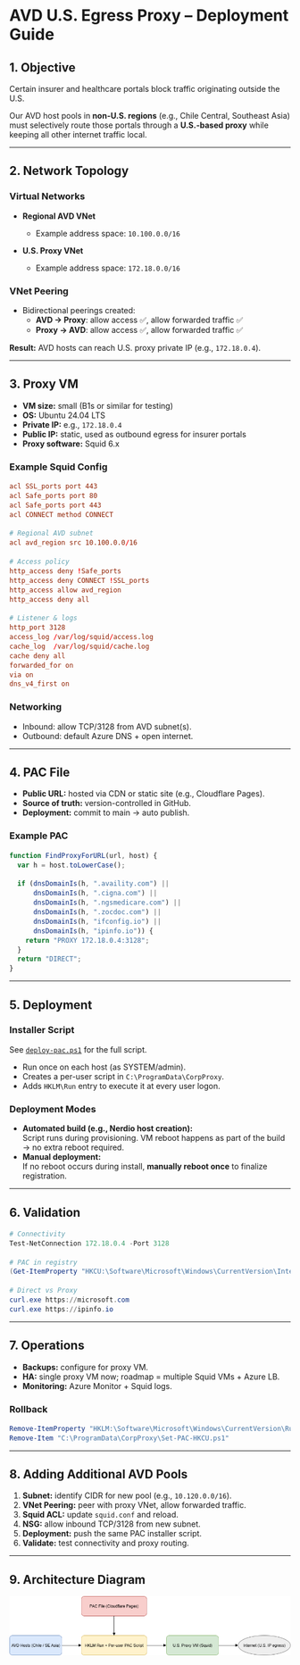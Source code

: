 # AVD U.S. Egress Proxy – Deployment Guide

## 1. Objective
Certain insurer and healthcare portals block traffic originating outside the U.S.  

Our AVD host pools in **non-U.S. regions** (e.g., Chile Central, Southeast Asia) must selectively route those portals through a **U.S.-based proxy** while keeping all other internet traffic local.

---

## 2. Network Topology

### Virtual Networks
- **Regional AVD VNet**  
  - Example address space: `10.100.0.0/16`  

- **U.S. Proxy VNet**  
  - Example address space: `172.18.0.0/16`  

### VNet Peering
- Bidirectional peerings created:  
  - **AVD → Proxy**: allow access ✅, allow forwarded traffic ✅  
  - **Proxy → AVD**: allow access ✅, allow forwarded traffic ✅  

**Result:** AVD hosts can reach U.S. proxy private IP (e.g., `172.18.0.4`).

---

## 3. Proxy VM

- **VM size:** small (B1s or similar for testing)  
- **OS:** Ubuntu 24.04 LTS  
- **Private IP:** e.g., `172.18.0.4`  
- **Public IP:** static, used as outbound egress for insurer portals  
- **Proxy software:** Squid 6.x  

### Example Squid Config
```conf
acl SSL_ports port 443
acl Safe_ports port 80
acl Safe_ports port 443
acl CONNECT method CONNECT

# Regional AVD subnet
acl avd_region src 10.100.0.0/16

# Access policy
http_access deny !Safe_ports
http_access deny CONNECT !SSL_ports
http_access allow avd_region
http_access deny all

# Listener & logs
http_port 3128
access_log /var/log/squid/access.log
cache_log  /var/log/squid/cache.log
cache deny all
forwarded_for on
via on
dns_v4_first on
```

### Networking
- Inbound: allow TCP/3128 from AVD subnet(s).  
- Outbound: default Azure DNS + open internet.

---

## 4. PAC File

- **Public URL:** hosted via CDN or static site (e.g., Cloudflare Pages).  
- **Source of truth:** version-controlled in GitHub.  
- **Deployment:** commit to main → auto publish.

### Example PAC
```js
function FindProxyForURL(url, host) {
  var h = host.toLowerCase();

  if (dnsDomainIs(h, ".availity.com") ||
      dnsDomainIs(h, ".cigna.com") ||
      dnsDomainIs(h, ".ngsmedicare.com") ||
      dnsDomainIs(h, ".zocdoc.com") ||
      dnsDomainIs(h, "ifconfig.io") ||
      dnsDomainIs(h, "ipinfo.io")) {
    return "PROXY 172.18.0.4:3128";
  }
  return "DIRECT";
}
```

---

## 5. Deployment

### Installer Script
See [`deploy-pac.ps1`](deploy-pac.ps1) for the full script.

- Run once on each host (as SYSTEM/admin).  
- Creates a per-user script in `C:\ProgramData\CorpProxy`.  
- Adds `HKLM\Run` entry to execute it at every user logon.  

### Deployment Modes
- **Automated build (e.g., Nerdio host creation):**  
  Script runs during provisioning. VM reboot happens as part of the build → no extra reboot required.  
- **Manual deployment:**  
  If no reboot occurs during install, **manually reboot once** to finalize registration.  

---

## 6. Validation

```powershell
# Connectivity
Test-NetConnection 172.18.0.4 -Port 3128

# PAC in registry
(Get-ItemProperty "HKCU:\Software\Microsoft\Windows\CurrentVersion\Internet Settings").AutoConfigURL

# Direct vs Proxy
curl.exe https://microsoft.com
curl.exe https://ipinfo.io
```

---

## 7. Operations

- **Backups:** configure for proxy VM.  
- **HA:** single proxy VM now; roadmap = multiple Squid VMs + Azure LB.  
- **Monitoring:** Azure Monitor + Squid logs.  

### Rollback
```powershell
Remove-ItemProperty "HKLM:\Software\Microsoft\Windows\CurrentVersion\Run" -Name "ApplyPAC_HKCU"
Remove-Item "C:\ProgramData\CorpProxy\Set-PAC-HKCU.ps1"
```

---

## 8. Adding Additional AVD Pools

1. **Subnet:** identify CIDR for new pool (e.g., `10.120.0.0/16`).  
2. **VNet Peering:** peer with proxy VNet, allow forwarded traffic.  
3. **Squid ACL:** update `squid.conf` and reload.  
4. **NSG:** allow inbound TCP/3128 from new subnet.  
5. **Deployment:** push the same PAC installer script.  
6. **Validate:** test connectivity and proxy routing.

---

## 9. Architecture Diagram

![AVD Proxy Architecture](diagram.png)
